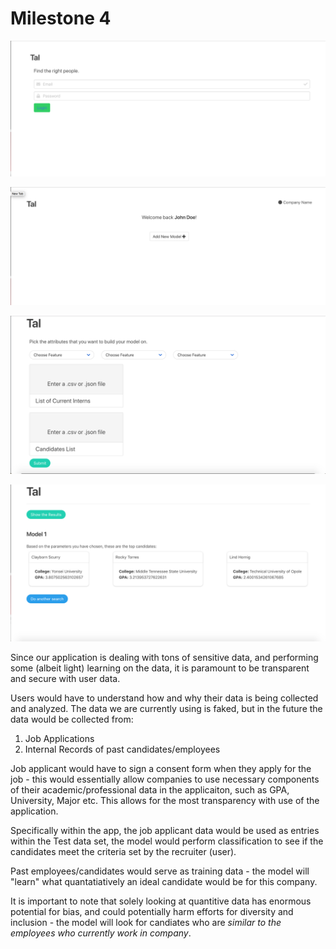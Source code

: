 # Milestone 4 

![login](https://github.com/ribhu97/cogs121-project/blob/master/images/Login-Native.png)

![profile](https://github.com/ribhu97/cogs121-project/blob/master/images/profile-native.png)

![input](https://github.com/ribhu97/cogs121-project/blob/master/images/Screenshot%202018-05-02%2012.22.40.png)

![output](https://github.com/ribhu97/cogs121-project/blob/master/images/output-cards.png)


Since our application is dealing with tons of sensitive data, and performing some (albeit light) learning on the data, it is paramount to be transparent and secure with user data.

Users would have to understand how and why their data is being collected and analyzed. The data we are currently using is faked, but in the future the data would be collected from:
1. Job Applications
1. Internal Records of past candidates/employees

Job applicant would have to sign a consent form when they apply for the job - this would essentially allow companies to use necessary components of their academic/professional data in the applicaiton, such as GPA, University, Major etc. This allows for the most transparency with use of the application.

Specifically within the app, the job applicant data would be used as entries within the Test data set, the model would perform classification to see if the candidates meet the criteria set by the recruiter (user).

Past employees/candidates would serve as training data - the model will "learn" what quantatiatively an ideal candidate would be for this company.

It is important to note that solely looking at quantitive data has enormous potential for bias, and could potentially harm efforts for diversity and inclusion - the model will look for candiates who are *similar to the employees who currently work in company*.